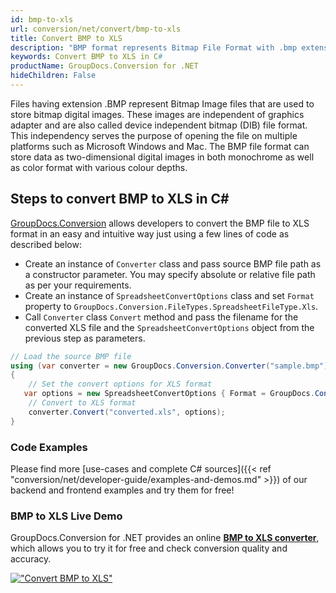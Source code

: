 ```yaml
---
id: bmp-to-xls
url: conversion/net/convert/bmp-to-xls
title: Convert BMP to XLS
description: "BMP format represents Bitmap File Format with .bmp extension. Learn how to convert BMP to XLS file programmatically in C# language using GroupDocs.Conversion for .NET library."
keywords: Convert BMP to XLS in C#
productName: GroupDocs.Conversion for .NET
hideChildren: False
---
```


Files having extension .BMP represent Bitmap Image files that are used to store bitmap digital images. These images are independent of graphics adapter and are also called device independent bitmap (DIB) file format. This independency serves the purpose of opening the file on multiple platforms such as Microsoft Windows and Mac. The BMP file format can store data as two-dimensional digital images  in both monochrome as well as color format with various colour depths.

## Steps to convert BMP to XLS in C#

[GroupDocs.Conversion](https://products.groupdocs.com/conversion/net) allows developers to convert the BMP file to XLS format in an easy and intuitive way just using a few lines of code as described below:

* Create an instance of `Converter` class and pass source BMP file path as a constructor parameter. You may specify absolute or relative file path as per your requirements. 
* Create an instance of `SpreadsheetConvertOptions` class and set `Format` property to `GroupDocs.Conversion.FileTypes.SpreadsheetFileType.Xls`.
* Call `Converter` class `Convert` method and pass the filename for the converted XLS file and the `SpreadsheetConvertOptions` object from the previous step as parameters.

```csharp
// Load the source BMP file
using (var converter = new GroupDocs.Conversion.Converter("sample.bmp"))
{
    // Set the convert options for XLS format
   var options = new SpreadsheetConvertOptions { Format = GroupDocs.Conversion.FileTypes.SpreadsheetFileType.Xls };
    // Convert to XLS format
    converter.Convert("converted.xls", options);
}
```

### Code Examples

Please find more [use-cases and complete C# sources]({{< ref "conversion/net/developer-guide/examples-and-demos.md" >}}) of our backend and frontend examples and try them for free!

### BMP to XLS Live Demo

GroupDocs.Conversion for .NET provides an online [**BMP to XLS converter**](https://products.groupdocs.app/conversion/bmp-to-xls), which allows you to try it for free and check conversion quality and accuracy.

[!["Convert BMP to XLS"](conversion/net/images/convert-to-xls/convert-bmp-to-xls.png)](https://products.groupdocs.app/conversion/bmp-to-xls)